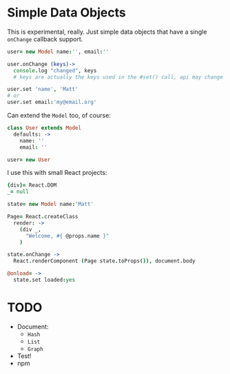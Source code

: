 # Simple Data Objects

This is experimental, really. Just simple data objects that have a single `onChange` callback support.

```coffeescript
user= new Model name:'', email:''

user.onChange (keys)->
  console.log "changed", keys
  # keys are actually the keys used in the #set() call, api may change

user.set 'name', 'Matt'
# or
user.set email:'my@email.org'
```

Can extend the `Model` too, of course:

```coffeescript
class User extends Model
  defaults: ->
    name: ''
    email: ''

user= new User
```

I use this with small React projects:

```coffeescript
{div}= React.DOM
_= null

state= new Model name:'Matt'

Page= React.createClass
  render: ->
    (div _,
      "Welcome, #{ @props.name }"
    )

state.onChange ->
  React.renderComponent (Page state.toProps()), document.body

@onload= ->
  state.set loaded:yes
```

# TODO

- Document:
  - `Hash`
  - `List`
  - `Graph`
- Test!
- npm

